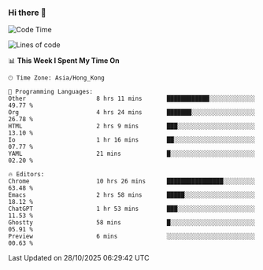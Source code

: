 ### Hi there 👋

<!--
**nicehiro/nicehiro** is a ✨ _special_ ✨ repository because its `README.md` (this file) appears on your GitHub profile.

Here are some ideas to get you started:

- 🔭 I’m currently working on ...
- 🌱 I’m currently learning ...
- 👯 I’m looking to collaborate on ...
- 🤔 I’m looking for help with ...
- 💬 Ask me about ...
- 📫 How to reach me: ...
- 😄 Pronouns: ...
- ⚡ Fun fact: ...
-->

<!--START_SECTION:waka-->
![Code Time](http://img.shields.io/badge/Code%20Time-1%2C186%20hrs%2047%20mins-blue)

![Lines of code](https://img.shields.io/badge/From%20Hello%20World%20I%27ve%20Written-1.9%20million%20lines%20of%20code-blue)

📊 **This Week I Spent My Time On** 

```text
🕑︎ Time Zone: Asia/Hong_Kong

💬 Programming Languages: 
Other                    8 hrs 11 mins       ████████████░░░░░░░░░░░░░   49.77 % 
Org                      4 hrs 24 mins       ███████░░░░░░░░░░░░░░░░░░   26.78 % 
HTML                     2 hrs 9 mins        ███░░░░░░░░░░░░░░░░░░░░░░   13.10 % 
Io                       1 hr 16 mins        ██░░░░░░░░░░░░░░░░░░░░░░░   07.77 % 
YAML                     21 mins             █░░░░░░░░░░░░░░░░░░░░░░░░   02.20 % 

🔥 Editors: 
Chrome                   10 hrs 26 mins      ████████████████░░░░░░░░░   63.48 % 
Emacs                    2 hrs 58 mins       █████░░░░░░░░░░░░░░░░░░░░   18.12 % 
ChatGPT                  1 hr 53 mins        ███░░░░░░░░░░░░░░░░░░░░░░   11.53 % 
Ghostty                  58 mins             █░░░░░░░░░░░░░░░░░░░░░░░░   05.91 % 
Preview                  6 mins              ░░░░░░░░░░░░░░░░░░░░░░░░░   00.63 % 
```


 Last Updated on 28/10/2025 06:29:42 UTC
<!--END_SECTION:waka-->
